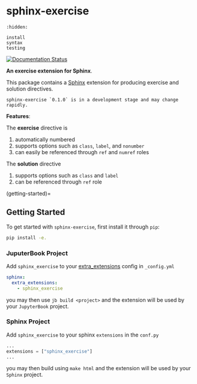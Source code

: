 # sphinx-exercise

```{toctree}
:hidden:

install
syntax
testing
```

[![Documentation Status](https://readthedocs.org/projects/sphinx-exercise/badge/?version=latest)](https://sphinx-exercise.readthedocs.io/en/latest/?badge=latest)

**An exercise extension for Sphinx**.

This package contains a [Sphinx](http://www.sphinx-doc.org/en/master/) extension
for producing exercise and solution directives.

```{warning}
sphinx-exercise `0.1.0` is in a development stage and may change rapidly.
```

**Features**:

The **exercise** directive is

1. automatically numbered
2. supports options such as `class`, `label`, and `nonumber`
3. can easily be referenced through `ref` and `numref` roles

The **solution** directive

1. supports options such as `class` and `label`
2. can be referenced through `ref` role

(getting-started)=
## Getting Started

To get started with `sphinx-exercise`, first install it through `pip`:

```bash
pip install -e.
```

### JuputerBook Project

Add `sphinx_exercise` to your [extra_extensions](https://jupyterbook.org/advanced/sphinx.html#custom-sphinx-extensions) config in `_config.yml`

```yaml
sphinx:
  extra_extensions:
    - sphinx_exercise
```

you may then use `jb build <project>` and the extension will be used by your `JupyterBook` project.

### Sphinx Project

Add `sphinx_exercise` to your sphinx `extensions` in the `conf.py`

```python
...
extensions = ["sphinx_exercise"]
...
```

you may then build using `make html` and the extension will be used by your `Sphinx` project.
